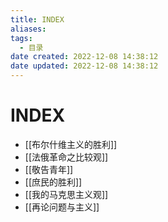 ```yaml
---
title: INDEX
aliases:
tags:
  - 目录
date created: 2022-12-08 14:38:12
date updated: 2022-12-08 14:38:12
---
```


# INDEX

- [[布尔什维主义的胜利]]
- [[法俄革命之比较观]]
- [[敬告青年]]
- [[庶民的胜利]]
- [[我的马克思主义观]]
- [[再论问题与主义]]
